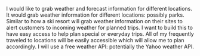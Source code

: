 I would like to grab weather and forecast information for different locations.
It would grab weather information for different locations: possibly parks.
Similar to how a ski resort will grab weather information on their sites to alert 
customers to incoming weather for planned trips.
I want to build this to have easy access to help plan special or everyday trips.
All of my frequently traveled to locations will be easily accessible which will 
allow me to plan accordingly.
I will use a free weather API: potentially the Yahoo weather API.